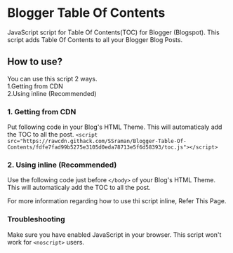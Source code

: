 # Blogger Table Of Contents
JavaScript script for Table Of Contents(TOC) for Blogger (Blogspot).
This script adds Table Of Contents to all your Blogger Blog Posts.
<h2>How to use?</h2>
You can use this script 2 ways.<br>
1.Getting from CDN<br>
2.Using inline (Recommended)

<h3>1.  Getting from CDN</h3>
Put following code in your Blog's HTML Theme. This will automaticaly add the TOC to all the post.
<code>&lt;script src="https://rawcdn.githack.com/SSraman/Blogger-Table-Of-Contents/fdfe7fad99b5275e3105d0eda78713e5f6d58393/toc.js"&gt;&lt;/script&gt;</code>

<h3>2. Using inline (Recommended)</h3>
Use the following code just before <code>&lt;/body&gt;</code> of your Blog's HTML Theme. This will automaticaly add the TOC to all the post.

For more information regarding how to use thi script inline, Refer This Page.

<h3>Troubleshooting</h3>
Make sure you have enabled JavaScript in your browser. This script won't work for <code>&lt;noscript&gt;</code> users.
